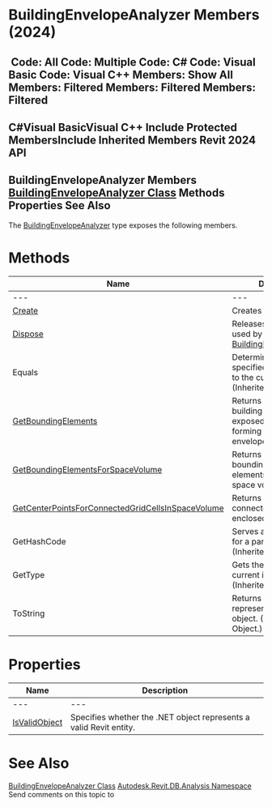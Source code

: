 # BuildingEnvelopeAnalyzer Members (2024)

﻿
 Code: All Code: Multiple Code: C# Code: Visual Basic Code: Visual C++  Members: Show All Members: Filtered Members: Filtered Members: Filtered   
---  
C#Visual BasicVisual C++
Include Protected MembersInclude Inherited Members
Revit 2024 API  
---  
BuildingEnvelopeAnalyzer Members  
[BuildingEnvelopeAnalyzer Class](7f7ccb3f-75e2-6e4d-021c-85718ea2f30b.md "BuildingEnvelopeAnalyzer Class") Methods Properties See Also  
---  
The [BuildingEnvelopeAnalyzer](7f7ccb3f-75e2-6e4d-021c-85718ea2f30b.md "BuildingEnvelopeAnalyzer Class") type exposes the following members.
# Methods
| Name | Description |
| --- | --- |
| --- | --- | --- |
| [Create](478ff179-a9e1-2d62-e4ae-d462f0d24446.md "Create Method") | Creates a new analyzer. |
| [Dispose](9605f1ce-2aad-d062-e66f-fcf6fc3b80dc.md "Dispose Method") | Releases all resources used by the [BuildingEnvelopeAnalyzer](7f7ccb3f-75e2-6e4d-021c-85718ea2f30b.md "BuildingEnvelopeAnalyzer Class") |
| Equals | Determines whether the specified Object is equal to the current Object. (Inherited from Object.) |
| [GetBoundingElements](7eb2fdb7-643a-eff3-851e-df317d882ad0.md "GetBoundingElements Method") | Returns the collection of building elements exposed to the outside forming the building envelope. |
| [GetBoundingElementsForSpaceVolume](5e135bb1-a40e-ecf4-569d-5c8ca44f0995.md "GetBoundingElementsForSpaceVolume Method") | Returns the collection of bounding building elements for an enclosed space volume. |
| [GetCenterPointsForConnectedGridCellsInSpaceVolume](375faa57-9d9c-75dc-ccb2-f0e70b957b11.md "GetCenterPointsForConnectedGridCellsInSpaceVolume Method") | Returns the collection of connected cells in an enclosed space volume. |
| GetHashCode | Serves as a hash function for a particular type.  (Inherited from Object.) |
| GetType | Gets the Type of the current instance. (Inherited from Object.) |
| ToString | Returns a string that represents the current object. (Inherited from Object.) |

# Properties
| Name | Description |
| --- | --- |
| --- | --- | --- |
| [IsValidObject](dc6fdfc6-aaa9-cccd-612b-7123354af9a6.md "IsValidObject Property") | Specifies whether the .NET object represents a valid Revit entity. |

# See Also
[BuildingEnvelopeAnalyzer Class](7f7ccb3f-75e2-6e4d-021c-85718ea2f30b.md "BuildingEnvelopeAnalyzer Class")
[Autodesk.Revit.DB.Analysis Namespace](958e2e12-587d-f188-5d7b-f13d7dbfdf48.md "Autodesk.Revit.DB.Analysis Namespace")
Send comments on this topic to 